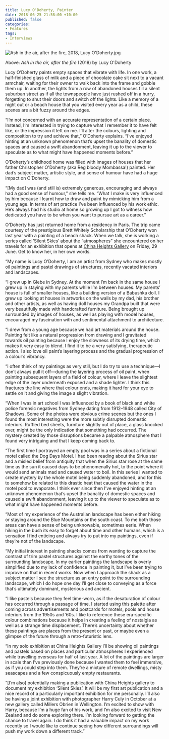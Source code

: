 ```yaml
---
title: Lucy O'Doherty, Painter
date: 2018-06-25 21:58:00 +10:00
published: false
categories:
- Features
tags:
- Interviews
---
```


![Ash in the air, after the fire, 2018, Lucy O'Doherty.jpg](/uploads/Ash%20in%20the%20air,%20after%20the%20fire,%202018,%20Lucy%20O'Doherty.jpg)

Above: *Ash in the air, after the fire* (2018) by Lucy O'Doherty

Lucy O’Doherty paints empty spaces that vibrate with life. In one work, a half-finished glass of milk and a piece of chocolate cake sit next to a vacant armchair, waiting for their owner to walk back into the frame and gobble them up. In another, the lights from a row of abandoned houses fill a silent suburban street as if all the townspeople have just rushed off in a hurry, forgetting to shut their doors and switch off the lights. Like a memory of a night out or a beach house that you visited every year as a child, these scenes are a bit fuzzy around the edges.

“I’m not concerned with an accurate representation of a certain place. Instead, I’m interested in trying to capture what I remember it to have felt like, or the impression it left on me. I’ll alter the colours, lighting and composition to try and achieve that,” O’Doherty explains. “I’ve enjoyed hinting at an unknown phenomenon that’s upset the banality of domestic spaces and caused a swift abandonment, leaving it up to the viewer to speculate as to what might have happened moments before.”

O’Doherty’s childhood home was filled with images of houses that her father Christopher O'Doherty (aka Reg bloody Mombassa!) painted. Her dad’s subject matter, artistic style, and sense of humour have had a huge impact on O’Doherty.

“\[My dad\] was (and still is) extremely generous, encouraging and always had a good sense of humour,” she tells me. “What I make is very influenced by him because I learnt how to draw and paint by mimicking him from a young age. In terms of art practice I’ve been influenced by his work ethic. He’s always had his studio at home so growing up I got to witness how dedicated you have to be when you want to pursue art as a career.”

O’Doherty has just returned home from a residency in Paris. The trip came courtesy of the prestigious Brett Whitely Scholarship that O’Doherty won last year with a painting of a beach shack. When we talk, she is working a series called ‘Silent Skies’ about the “atmospheres” she encountered on her travels for an exhibition that opens at [China Heights Gallery](https://chinaheights.com/) on Friday, 29 June. Get to know her, in her own words.

“My name is Lucy O’Doherty, I am an artist from Sydney who makes mostly oil paintings and pastel drawings of structures, recently vacated interiors and landscapes.

“I grew up in Glebe in Sydney. At the moment I’m back in the same house I grew up in staying with my parents while I’m between houses. My parents’ house is full of smaller houses, like a building version of a Babushka doll. I grew up looking at houses in artworks on the walls by my dad, his brother and other artists, as well as having doll houses my Grandpa built that were very beautifully made with handcrafted furniture. Being brought up surrounded by images of houses, as well as playing with model houses, encouraged my fascination with and sentimental attachment to architecture.

“I drew from a young age because we had art materials around the house.  Painting felt like a natural progression from drawing and I gravitated towards oil painting because I enjoy the slowness of its drying time, which makes it very easy to blend. I find it to be a very satisfying, therapeutic action. I also love oil paint’s layering process and the gradual progression of a colour’s vibrancy.

“I often think of my paintings as very still, but I do try to use a technique—I don’t always pull it off—during the layering process of oil paint, when painting subsequent layers of a field of colour, where I leave the slightest edge of the layer underneath exposed and a shade lighter.  I think this fractures the line where that colour ends, making it hard for your eye to settle on it and giving the image a slight vibration.

“When I was in art school I was influenced by a book of black and white police forensic negatives from Sydney dating from 1912–1948 called City of Shadows. Some of the photos were obvious crime scenes but the ones I found the most interesting were the more subtly disrupted domestic interiors. Ruffled bed sheets, furniture slightly out of place, a glass knocked over, might be the only indication that something had occurred. The mystery created by those disruptions became a palpable atmosphere that I found very intriguing and that I keep coming back to.

“The first time I portrayed an empty pool was in a series about a fictional motel called the Dog Days Motel. I had been reading about the Sirius star and a misled belief from antiquity that when the Sirius star rose at the same time as the sun it caused days to be phenomenally hot, to the point where it would send animals mad and caused water to boil. In this series I wanted to create mystery by the whole motel being suddenly abandoned, and for this to somehow be related to this drastic heat that caused the water in the motel pool to evaporate. I think ever since then I’ve enjoyed hinting at an unknown phenomenon that’s upset the banality of domestic spaces and caused a swift abandonment, leaving it up to the viewer to speculate as to what might have happened moments before.

“Most of my experience of the Australian landscape has been either hiking or staying around the Blue Mountains or the south coast. To me both those areas can have a sense of being unknowable, sometimes eerie. When hiking in the bush its easy to forget about time and other humans, which is a sensation I find enticing and always try to put into my paintings, even if they’re not of the landscape.

“My initial interest in painting shacks comes from wanting to capture the contrast of trim pastel structures against the earthy tones of the surrounding landscape. In my earlier paintings the landscape is overly simplified due to my lack of confidence in painting it, but I’ve been trying to improve on that in recent works. Now when I approach the shack as a subject matter I see the structure as an entry point to the surrounding landscape, which I do hope one day I’ll get close to conveying as a force that’s ultimately dominant, mysterious and ancient.

“I like pastels because they feel time-worn, as if the desaturation of colour has occurred through a passage of time. I started using this palette after coming across advertisements and postcards for motels, pools and house interiors from the 1950s and ’60s.  I like to reference these era-specific colour combinations because it helps in creating a feeling of nostalgia as well as a strange time displacement. There’s uncertainty about whether these paintings are places from the present or past, or maybe even a glimpse of the future through a retro-futuristic lens.

“In my solo exhibition at China Heights Gallery I’ll be showing oil paintings and pastels based on places and particular atmospheres I experienced while travelling overseas for half of last year. A lot of the paintings are larger in scale than I’ve previously done because I wanted them to feel immersive, as if you could step into them. They’re a mixture of remote dwellings, misty seascapes and a few conspicuously empty restaurants.

“\[I’m also\] potentially making a publication with China Heights gallery to document my exhibition ‘Silent Skies’. It will be my first art publication and a nice record of a particularly important exhibition for me personally. I’ll also be having a joint exhibition with photographer Harry Culy in October at a new gallery called Millers Obrien in Wellington. I’m excited to show with Harry, because I’m a huge fan of his work, and I’m also excited to visit New Zealand and do some exploring there. I’m looking forward to getting the chance to travel again. I do think it had a valuable impact on my work recently so I would like to continue seeing how different surroundings will push my work down a different track.”